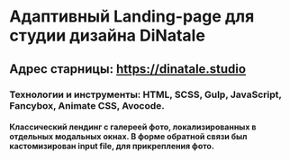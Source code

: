 # Адаптивный Landing-page для студии дизайна DiNatale
## Адрес старницы: https://dinatale.studio
### Технологии и инструменты: HTML, SCSS, Gulp, JavaScript, Fancybox, Animate CSS, Avocode.
#### Классический лендинг с галереей фото, локализированных в отдельных модальных окнах. В форме обратной связи был кастомизирован input file, для прикрепления фото. 
